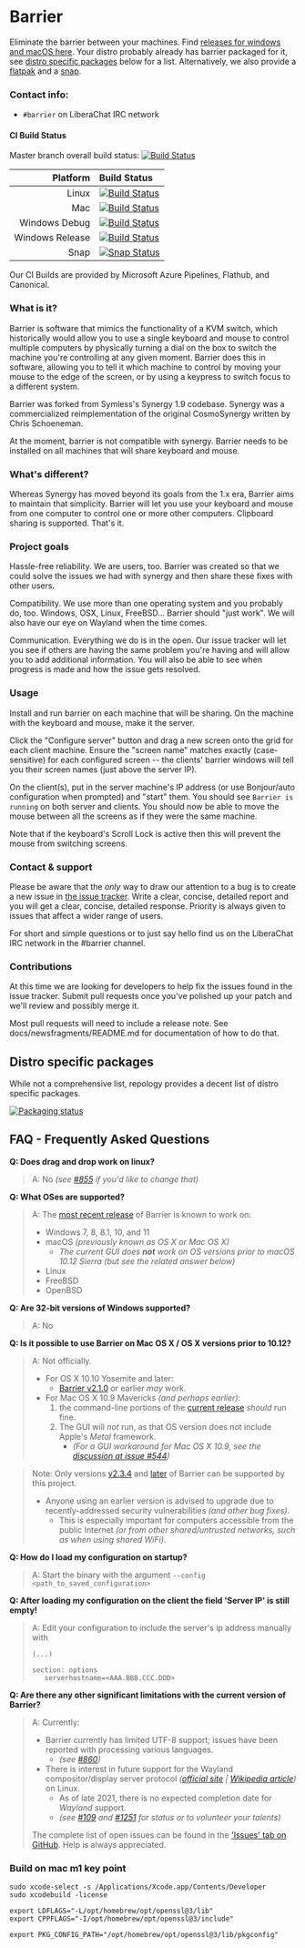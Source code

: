 # Barrier

Eliminate the barrier between your machines.
Find [releases for windows and macOS here](https://github.com/debauchee/barrier/releases).
Your distro probably already has barrier packaged for it, see [distro specific packages](#distro-specific-packages)
below for a list. Alternatively, we also provide a [flatpak](https://github.com/flathub/com.github.debauchee.barrier)
and a [snap](https://snapcraft.io/barrier).

### Contact info:

- `#barrier` on LiberaChat IRC network

#### CI Build Status

Master branch overall build status: [![Build Status](https://dev.azure.com/debauchee/Barrier/_apis/build/status/debauchee.barrier?branchName=master)](https://dev.azure.com/debauchee/Barrier/_build/latest?definitionId=1&branchName=master)

|Platform       |Build Status|
|            --:|:--         |
|Linux          |[![Build Status](https://dev.azure.com/debauchee/Barrier/_apis/build/status/debauchee.barrier?branchName=master&jobName=Linux%20Build)](https://dev.azure.com/debauchee/Barrier/_build/latest?definitionId=1&branchName=master)|
|Mac            |[![Build Status](https://dev.azure.com/debauchee/Barrier/_apis/build/status/debauchee.barrier?branchName=master&jobName=Mac%20Build)](https://dev.azure.com/debauchee/Barrier/_build/latest?definitionId=1&branchName=master)|
|Windows Debug  |[![Build Status](https://dev.azure.com/debauchee/Barrier/_apis/build/status/debauchee.barrier?branchName=master&jobName=Windows%20Build&configuration=Windows%20Build%20Debug)](https://dev.azure.com/debauchee/Barrier/_build/latest?definitionId=1&branchName=master)|
|Windows Release|[![Build Status](https://dev.azure.com/debauchee/Barrier/_apis/build/status/debauchee.barrier?branchName=master&jobName=Windows%20Build&configuration=Windows%20Build%20Release%20with%20Release%20Installer)](https://dev.azure.com/debauchee/Barrier/_build/latest?definitionId=1&branchName=master)|
|Snap           |[![Snap Status](https://build.snapcraft.io/badge/debauchee/barrier.svg)](https://build.snapcraft.io/user/debauchee/barrier)|

Our CI Builds are provided by Microsoft Azure Pipelines, Flathub, and Canonical.

### What is it?

Barrier is software that mimics the functionality of a KVM switch, which historically would allow you to use a single keyboard and mouse to control multiple computers by physically turning a dial on the box to switch the machine you're controlling at any given moment. Barrier does this in software, allowing you to tell it which machine to control by moving your mouse to the edge of the screen, or by using a keypress to switch focus to a different system.

Barrier was forked from Symless's Synergy 1.9 codebase. Synergy was a commercialized reimplementation of the original CosmoSynergy written by Chris Schoeneman.

At the moment, barrier is not compatible with synergy. Barrier needs to be installed on all machines that will share keyboard and mouse.

### What's different?

Whereas Synergy has moved beyond its goals from the 1.x era, Barrier aims to maintain that simplicity.
Barrier will let you use your keyboard and mouse from one computer to control one or more other computers.
Clipboard sharing is supported.
That's it.

### Project goals

Hassle-free reliability. We are users, too. Barrier was created so that we could solve the issues we had with synergy and then share these fixes with other users.

Compatibility. We use more than one operating system and you probably do, too. Windows, OSX, Linux, FreeBSD... Barrier should "just work". We will also have our eye on Wayland when the time comes.

Communication. Everything we do is in the open. Our issue tracker will let you see if others are having the same problem you're having and will allow you to add additional information. You will also be able to see when progress is made and how the issue gets resolved.

### Usage

Install and run barrier on each machine that will be sharing.
On the machine with the keyboard and mouse, make it the server.

Click the "Configure server" button and drag a new screen onto the grid for each client machine.
Ensure the "screen name" matches exactly (case-sensitive) for each configured screen -- the clients' barrier windows will tell you their screen names (just above the server IP).

On the client(s), put in the server machine's IP address (or use Bonjour/auto configuration when prompted) and "start" them.
You should see `Barrier is running` on both server and clients.
You should now be able to move the mouse between all the screens as if they were the same machine.

Note that if the keyboard's Scroll Lock is active then this will prevent the mouse from switching screens.

### Contact & support

Please be aware that the *only* way to draw our attention to a bug is to create a new issue in [the issue tracker](https://github.com/debauchee/barrier/issues). Write a clear, concise, detailed report and you will get a clear, concise, detailed response. Priority is always given to issues that affect a wider range of users.

For short and simple questions or to just say hello find us on the LiberaChat IRC network in the #barrier channel.

### Contributions

At this time we are looking for developers to help fix the issues found in the issue tracker.
Submit pull requests once you've polished up your patch and we'll review and possibly merge it.

Most pull requests will need to include a release note.
See docs/newsfragments/README.md for documentation of how to do that.

## Distro specific packages

While not a comprehensive list, repology provides a decent list of distro
specific packages.

[![Packaging status](https://repology.org/badge/vertical-allrepos/barrier.svg)](https://repology.org/project/barrier/versions)

## FAQ - Frequently Asked Questions

**Q: Does drag and drop work on linux?**

> A: No *(see [#855](https://github.com/debauchee/barrier/issues/855) if you'd like to change that)*


**Q: What OSes are supported?**

> A: The [most recent release](https://github.com/debauchee/barrier/releases/latest) of Barrier is known to work on:
>  - Windows 7, 8, 8.1, 10, and 11
>  - macOS *(previously known as OS X or Mac OS X)*  
>    - _The current GUI does **not** work on OS versions prior to macOS 10.12 Sierra (but see the related answer below)_
>  - Linux
>  - FreeBSD
>  - OpenBSD


**Q: Are 32-bit versions of Windows supported?**

> A: No


__Q: Is it possible to use Barrier on Mac OS X / OS X versions prior to 10.12?__

> A: Not officially.
>   - For OS X 10.10 Yosemite and later:
>     - [Barrier v2.1.0](https://github.com/debauchee/barrier/releases/tag/v2.1.0) or earlier _may_ work.
>   - For Mac OS X 10.9 Mavericks _(and perhaps earlier)_:
>     1. the command-line portions of the [current release](https://github.com/debauchee/barrier/releases/latest) _should_ run fine.
>     2. The GUI will _not_ run, as that OS version does not include Apple's *Metal* framework.
>         - _(For a GUI workaround for Mac OS X 10.9, see the [discussion at issue #544](https://github.com/debauchee/barrier/issues/544))_

> Note: Only versions [v2.3.4](https://github.com/debauchee/barrier/releases/tag/v2.3.4) and [later](https://github.com/debauchee/barrier/releases/latest) of Barrier can be supported by this project.
>  - Anyone using an earlier version is advised to upgrade due to recently-addressed security vulnerabilities *(and other bug fixes)*. 
>    - This is especially important for computers accessible from the public Internet *(or from other shared/untrusted networks, such as when using shared WiFi)*.


**Q: How do I load my configuration on startup?**

> A: Start the binary with the argument `--config <path_to_saved_configuration>`


**Q: After loading my configuration on the client the field 'Server IP' is still empty!**

> A: Edit your configuration to include the server's ip address manually with
> 
>```
>(...)
>
>section: options
>    serverhostname=<AAA.BBB.CCC.DDD>
>```

**Q: Are there any other significant limitations with the current version of Barrier?**

> A: Currently:
>    - Barrier currently has limited UTF-8 support; issues have been reported with processing various languages.
>      - *(see [#860](https://github.com/debauchee/barrier/issues/860))*
>    - There is interest in future support for the Wayland compositor/display server protocol *([official site](https://wayland.freedesktop.org/) | [Wikipedia article](https://en.wikipedia.org/wiki/Wayland_(display_server_protocol)))* on Linux.
>      - As of late 2021, there is no expected completion date for *Wayland* support.
>      - *(see [#109](https://github.com/debauchee/barrier/issues/109) and [#1251](https://github.com/debauchee/barrier/issues/1251) for status or to volunteer your talents)*
>
> The complete list of open issues can be found in the ['Issues' tab on GitHub](https://github.com/debauchee/barrier/issues?q=is%3Aissue+is%3Aopen). Help is always appreciated.


### Build on mac m1 key point
```
sudo xcode-select -s /Applications/Xcode.app/Contents/Developer
sudo xcodebuild -license

export LDFLAGS="-L/opt/homebrew/opt/openssl@3/lib"
export CPPFLAGS="-I/opt/homebrew/opt/openssl@3/include"

export PKG_CONFIG_PATH="/opt/homebrew/opt/openssl@3/lib/pkgconfig"
```